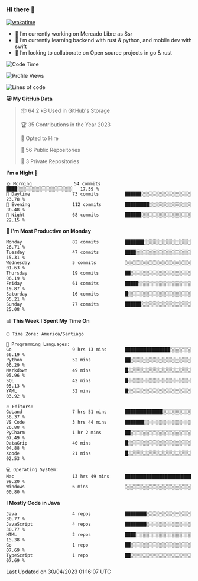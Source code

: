 ### Hi there 👋

[![wakatime](https://wakatime.com/badge/user/330beacb-fb27-4e32-bc38-f8f521bcf832.svg)](https://wakatime.com/@330beacb-fb27-4e32-bc38-f8f521bcf832)

- 🔭 I’m currently working on Mercado Libre as Ssr
- 🌱 I’m currently learning backend with rust & python, and mobile dev with swift
- 👯 I’m looking to collaborate on Open source projects in go & rust

<!--START_SECTION:waka-->
![Code Time](http://img.shields.io/badge/Code%20Time-15%20hrs%2014%20mins-blue)

![Profile Views](http://img.shields.io/badge/Profile%20Views-0-blue)

![Lines of code](https://img.shields.io/badge/From%20Hello%20World%20I%27ve%20Written-3.3%20million%20lines%20of%20code-blue)

**🐱 My GitHub Data** 

> 📦 64.2 kB Used in GitHub's Storage 
 > 
> 🏆 35 Contributions in the Year 2023
 > 
> 💼 Opted to Hire
 > 
> 📜 56 Public Repositories 
 > 
> 🔑 3 Private Repositories 
 > 
**I'm a Night 🦉** 

```text
🌞 Morning                54 commits          ████░░░░░░░░░░░░░░░░░░░░░   17.59 % 
🌆 Daytime                73 commits          ██████░░░░░░░░░░░░░░░░░░░   23.78 % 
🌃 Evening                112 commits         █████████░░░░░░░░░░░░░░░░   36.48 % 
🌙 Night                  68 commits          ██████░░░░░░░░░░░░░░░░░░░   22.15 % 
```
📅 **I'm Most Productive on Monday** 

```text
Monday                   82 commits          ███████░░░░░░░░░░░░░░░░░░   26.71 % 
Tuesday                  47 commits          ████░░░░░░░░░░░░░░░░░░░░░   15.31 % 
Wednesday                5 commits           ░░░░░░░░░░░░░░░░░░░░░░░░░   01.63 % 
Thursday                 19 commits          ██░░░░░░░░░░░░░░░░░░░░░░░   06.19 % 
Friday                   61 commits          █████░░░░░░░░░░░░░░░░░░░░   19.87 % 
Saturday                 16 commits          █░░░░░░░░░░░░░░░░░░░░░░░░   05.21 % 
Sunday                   77 commits          ██████░░░░░░░░░░░░░░░░░░░   25.08 % 
```


📊 **This Week I Spent My Time On** 

```text
🕑︎ Time Zone: America/Santiago

💬 Programming Languages: 
Go                       9 hrs 13 mins       █████████████████░░░░░░░░   66.19 % 
Python                   52 mins             ██░░░░░░░░░░░░░░░░░░░░░░░   06.29 % 
Markdown                 49 mins             █░░░░░░░░░░░░░░░░░░░░░░░░   05.96 % 
SQL                      42 mins             █░░░░░░░░░░░░░░░░░░░░░░░░   05.13 % 
YAML                     32 mins             █░░░░░░░░░░░░░░░░░░░░░░░░   03.92 % 

🔥 Editors: 
GoLand                   7 hrs 51 mins       ██████████████░░░░░░░░░░░   56.37 % 
VS Code                  3 hrs 44 mins       ███████░░░░░░░░░░░░░░░░░░   26.88 % 
PyCharm                  1 hr 2 mins         ██░░░░░░░░░░░░░░░░░░░░░░░   07.49 % 
DataGrip                 40 mins             █░░░░░░░░░░░░░░░░░░░░░░░░   04.88 % 
Xcode                    21 mins             █░░░░░░░░░░░░░░░░░░░░░░░░   02.53 % 

💻 Operating System: 
Mac                      13 hrs 49 mins      █████████████████████████   99.20 % 
Windows                  6 mins              ░░░░░░░░░░░░░░░░░░░░░░░░░   00.80 % 
```

**I Mostly Code in Java** 

```text
Java                     4 repos             ████████░░░░░░░░░░░░░░░░░   30.77 % 
JavaScript               4 repos             ████████░░░░░░░░░░░░░░░░░   30.77 % 
HTML                     2 repos             ████░░░░░░░░░░░░░░░░░░░░░   15.38 % 
Go                       1 repo              ██░░░░░░░░░░░░░░░░░░░░░░░   07.69 % 
TypeScript               1 repo              ██░░░░░░░░░░░░░░░░░░░░░░░   07.69 % 
```




 Last Updated on 30/04/2023 01:16:07 UTC
<!--END_SECTION:waka-->
